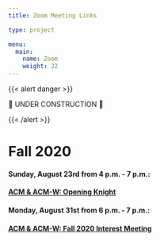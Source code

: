 ```yaml
---
title: Zoom Meeting Links

type: project

menu:
  main:
    name: Zoom
    weight: 22
---
```


{{< alert danger >}}

:construction: UNDER CONSTRUCTION :construction:

{{< /alert >}}

# Fall 2020

#### Sunday, August 23rd from 4 p.m. - 7 p.m.:
#### [ACM & ACM-W: Opening Knight](https://ucfacmw.org/opening-knight)

#### Monday, August 31st from 6 p.m. - 7 p.m.:
#### [ACM & ACM-W: Fall 2020 Interest Meeting](https://ucf.zoom.us/j/93713845306)